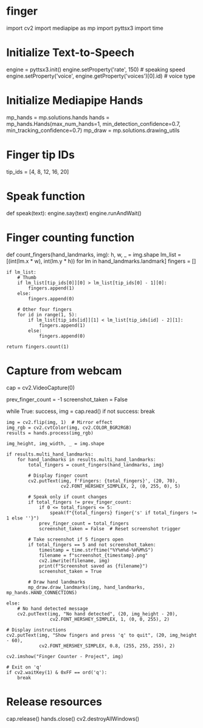 # finger
import cv2
import mediapipe as mp
import pyttsx3
import time

# Initialize Text-to-Speech
engine = pyttsx3.init()
engine.setProperty('rate', 150)  # speaking speed
engine.setProperty('voice', engine.getProperty('voices')[0].id)  # voice type

# Initialize Mediapipe Hands
mp_hands = mp.solutions.hands
hands = mp_hands.Hands(max_num_hands=1, min_detection_confidence=0.7, min_tracking_confidence=0.7)
mp_draw = mp.solutions.drawing_utils

# Finger tip IDs
tip_ids = [4, 8, 12, 16, 20]

# Speak function
def speak(text):
    engine.say(text)
    engine.runAndWait()

# Finger counting function
def count_fingers(hand_landmarks, img):
    h, w, _ = img.shape
    lm_list = [(int(lm.x * w), int(lm.y * h)) for lm in hand_landmarks.landmark]
    fingers = []

    if lm_list:
        # Thumb
        if lm_list[tip_ids[0]][0] > lm_list[tip_ids[0] - 1][0]:
            fingers.append(1)
        else:
            fingers.append(0)

        # Other four fingers
        for id in range(1, 5):
            if lm_list[tip_ids[id]][1] < lm_list[tip_ids[id] - 2][1]:
                fingers.append(1)
            else:
                fingers.append(0)

    return fingers.count(1)

# Capture from webcam
cap = cv2.VideoCapture(0)

prev_finger_count = -1
screenshot_taken = False

while True:
    success, img = cap.read()
    if not success:
        break

    img = cv2.flip(img, 1)  # Mirror effect
    img_rgb = cv2.cvtColor(img, cv2.COLOR_BGR2RGB)
    results = hands.process(img_rgb)

    img_height, img_width, _ = img.shape

    if results.multi_hand_landmarks:
        for hand_landmarks in results.multi_hand_landmarks:
            total_fingers = count_fingers(hand_landmarks, img)

            # Display finger count
            cv2.putText(img, f'Fingers: {total_fingers}', (20, 70), 
                        cv2.FONT_HERSHEY_SIMPLEX, 2, (0, 255, 0), 5)

            # Speak only if count changes
            if total_fingers != prev_finger_count:
                if 0 <= total_fingers <= 5:
                    speak(f"{total_fingers} finger{'s' if total_fingers != 1 else ''}")
                prev_finger_count = total_fingers
                screenshot_taken = False  # Reset screenshot trigger

            # Take screenshot if 5 fingers open
            if total_fingers == 5 and not screenshot_taken:
                timestamp = time.strftime("%Y%m%d-%H%M%S")
                filename = f"screenshot_{timestamp}.png"
                cv2.imwrite(filename, img)
                print(f"Screenshot saved as {filename}")
                screenshot_taken = True

            # Draw hand landmarks
            mp_draw.draw_landmarks(img, hand_landmarks, mp_hands.HAND_CONNECTIONS)

    else:
        # No hand detected message
        cv2.putText(img, "No hand detected", (20, img_height - 20), 
                    cv2.FONT_HERSHEY_SIMPLEX, 1, (0, 0, 255), 2)

    # Display instructions
    cv2.putText(img, "Show fingers and press 'q' to quit", (20, img_height - 60), 
                cv2.FONT_HERSHEY_SIMPLEX, 0.8, (255, 255, 255), 2)

    cv2.imshow("Finger Counter - Project", img)

    # Exit on 'q'
    if cv2.waitKey(1) & 0xFF == ord('q'):
        break

# Release resources
cap.release()
hands.close()
cv2.destroyAllWindows()

